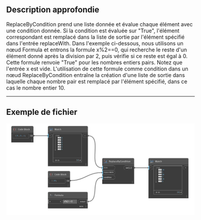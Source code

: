 ## Description approfondie
ReplaceByCondition prend une liste donnée et évalue chaque élément avec une condition donnée. Si la condition est évaluée sur "True", l'élément correspondant est remplacé dans la liste de sortie par l'élément spécifié dans l'entrée replaceWith. Dans l'exemple ci-dessous, nous utilisons un nœud Formula et entrons la formule x%2==0, qui recherche le reste d'un élément donné après la division par 2, puis vérifie si ce reste est égal à 0. Cette formule renvoie "True" pour les nombres entiers pairs. Notez que l'entrée x est vide. L'utilisation de cette formule comme condition dans un nœud ReplaceByCondition entraîne la création d'une liste de sortie dans laquelle chaque nombre pair est remplacé par l'élément spécifié, dans ce cas le nombre entier 10.
___
## Exemple de fichier

![ReplaceByCondition](./CoreNodeModels.HigherOrder.Replace_img.jpg)

